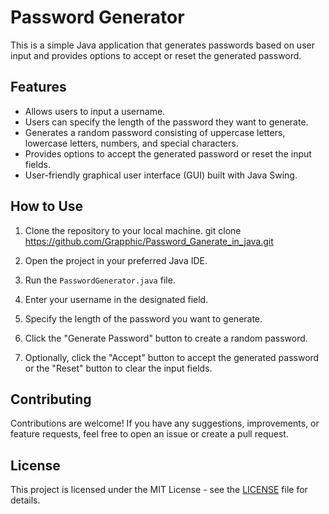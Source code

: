 # Password Generator

This is a simple Java application that generates passwords based on user input and provides options to accept or reset the generated password.

## Features

- Allows users to input a username.
- Users can specify the length of the password they want to generate.
- Generates a random password consisting of uppercase letters, lowercase letters, numbers, and special characters.
- Provides options to accept the generated password or reset the input fields.
- User-friendly graphical user interface (GUI) built with Java Swing.

## How to Use

1. Clone the repository to your local machine.
git clone https://github.com/Grapphic/Password_Ganerate_in_java.git

2. Open the project in your preferred Java IDE.

3. Run the `PasswordGenerator.java` file.

4. Enter your username in the designated field.

5. Specify the length of the password you want to generate.

6. Click the "Generate Password" button to create a random password.

7. Optionally, click the "Accept" button to accept the generated password or the "Reset" button to clear the input fields.

## Contributing

Contributions are welcome! If you have any suggestions, improvements, or feature requests, feel free to open an issue or create a pull request.

## License

This project is licensed under the MIT License - see the [LICENSE](LICENSE) file for details.

